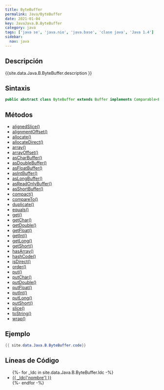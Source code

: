```yaml
---
title: ByteBuffer
permalink: Java/ByteBuffer
date: 2021-01-04
key: JavaJava.B.ByteBuffer
category: java
tags: ['java se', 'java.nio', 'java.base', 'clase java', 'Java 1.4']
sidebar: 
  nav: java
---
```


## Descripción
{{site.data.Java.B.ByteBuffer.description }}

## Sintaxis
~~~java
public abstract class ByteBuffer extends Buffer implements Comparable<ByteBuffer>
~~~

## Métodos
* [alignedSlice()](/Java/ByteBuffer/alignedSlice)
* [alignmentOffset()](/Java/ByteBuffer/alignmentOffset)
* [allocate()](/Java/ByteBuffer/allocate)
* [allocateDirect()](/Java/ByteBuffer/allocateDirect)
* [array()](/Java/ByteBuffer/array)
* [arrayOffset()](/Java/ByteBuffer/arrayOffset)
* [asCharBuffer()](/Java/ByteBuffer/asCharBuffer)
* [asDoubleBuffer()](/Java/ByteBuffer/asDoubleBuffer)
* [asFloatBuffer()](/Java/ByteBuffer/asFloatBuffer)
* [asIntBuffer()](/Java/ByteBuffer/asIntBuffer)
* [asLongBuffer()](/Java/ByteBuffer/asLongBuffer)
* [asReadOnlyBuffer()](/Java/ByteBuffer/asReadOnlyBuffer)
* [asShortBuffer()](/Java/ByteBuffer/asShortBuffer)
* [compact()](/Java/ByteBuffer/compact)
* [compareTo()](/Java/ByteBuffer/compareTo)
* [duplicate()](/Java/ByteBuffer/duplicate)
* [equals()](/Java/ByteBuffer/equals)
* [get()](/Java/ByteBuffer/get)
* [getChar()](/Java/ByteBuffer/getChar)
* [getDouble()](/Java/ByteBuffer/getDouble)
* [getFloat()](/Java/ByteBuffer/getFloat)
* [getInt()](/Java/ByteBuffer/getInt)
* [getLong()](/Java/ByteBuffer/getLong)
* [getShort()](/Java/ByteBuffer/getShort)
* [hasArray()](/Java/ByteBuffer/hasArray)
* [hashCode()](/Java/ByteBuffer/hashCode)
* [isDirect()](/Java/ByteBuffer/isDirect)
* [order()](/Java/ByteBuffer/order)
* [put()](/Java/ByteBuffer/put)
* [putChar()](/Java/ByteBuffer/putChar)
* [putDouble()](/Java/ByteBuffer/putDouble)
* [putFloat()](/Java/ByteBuffer/putFloat)
* [putInt()](/Java/ByteBuffer/putInt)
* [putLong()](/Java/ByteBuffer/putLong)
* [putShort()](/Java/ByteBuffer/putShort)
* [slice()](/Java/ByteBuffer/slice)
* [toString()](/Java/ByteBuffer/toString)
* [wrap()](/Java/ByteBuffer/wrap)

## Ejemplo
~~~java
{{ site.data.Java.B.ByteBuffer.code}}
~~~

## Líneas de Código
<ul>
{%- for _ldc in site.data.Java.B.ByteBuffer.ldc -%}
   <li>
       <a href="{{_ldc['url'] }}">{{ _ldc['nombre'] }}</a>
   </li>
{%- endfor -%}
</ul>
